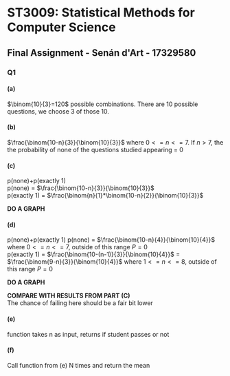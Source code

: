 # ST3009: Statistical Methods for Computer Science

## Final Assignment - Senán d'Art - 17329580

### Q1  

#### (a)

$\binom{10}{3}=120$ possible combinations. There are 10 possible questions, we choose 3 of those 10.

#### (b)

$\frac{\binom{10-n}{3}}{\binom{10}{3}}$ where $0<=n<=7$. If $n>7$, the the probability of none of the questions studied appearing = 0  

#### (c)  

p(none)+p(exactly 1)  
p(none) = $\frac{\binom{10-n}{3}}{\binom{10}{3}}$  
p(exactly 1) = $\frac{\binom{n}{1}*\binom{10-n}{2}}{\binom{10}{3}}$  


**DO A GRAPH**

#### (d)  

p(none)+p(exactly 1)
p(none) = $\frac{\binom{10-n}{4}}{\binom{10}{4}}$ where $0<=n<=7$, outside of this range $P=0$  
p(exactly 1) = $\frac{\binom{10-(n-1)}{3}}{\binom{10}{4}}$ = $\frac{\binom{9-n}{3}}{\binom{10}{4}}$ where $1<=n<=8$, outside of this range $P=0$

**DO A GRAPH**

**COMPARE WITH RESULTS FROM PART (C)**  
The chance of failing here should be a fair bit lower


#### (e)

function takes n as input, returns if student passes or not


#### (f)

Call function from (e) N times and return the mean
